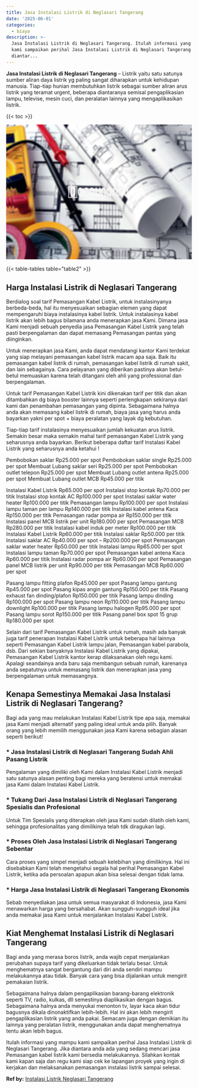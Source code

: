 ```yaml
---
title: Jasa Instalasi Listrik di Neglasari Tangerang
date: '2025-06-01'
categories:
  - biaya
description: >-
  Jasa Instalasi Listrik di Neglasari Tangerang. Itulah informasi yang mampu
  kami sampaikan perihal Jasa Instalasi Listrik di Neglasari Tangerang. Jika
  diantar...
---
```


**Jasa Instalasi Listrik di Neglasari Tangerang** – Listrik yaitu satu satunya sumber aliran daya listrik yg paling sangat diharapkan untuk kehidupan manusia. Tiap-tiap hunian membutuhkan listrik sebagai sumber aliran arus listrik yang teramat urgent, beberapa diantaranya semisal pengaplikasian lampu, televise, mesin cuci, dan peralatan lainnya yang mengaplikasikan listrik.

{{< toc >}}

![Jasa Instalasi Listrik di Neglasari Tangerang](/images/instalasi-listrik-murah17.png)

{{< table-tables table="table2" >}}

## Harga Instalasi Listrik di Neglasari Tangerang

Berdialog soal tarif Pemasangan Kabel Listrik, untuk instalasinyanya berbeda-beda, hal itu menyesuaikan sebagian elemen yang dapat mempengaruhi biaya instalasinya kabel listrik. Untuk instalasinya kabel listrik akan lebih bagus bilamana anda menerapkan jasa Kami. Dimana jasa Kami menjadi sebuah penyedia jasa Pemasangan Kabel Listrik yang telah pasti berpengalaman dan dapat memasang Pemasangan pantas yang diinginkan.

Untuk menerapkan jasa Kami, anda dapat mendatangi kantor Kami terdekat yang siap melayani pemasangan kabel listrik macam apa saja. Baik itu pemasangan kabel listrik di rumah, pemasangan kabel listrik di rumah sakit, dan lain sebagainya. Cara pelayanan yang diberikan pastinya akan betul-betul memuaskan karena telah ditangani oleh ahli yang professional dan berpengalaman.

Untuk tarif Pemasangan Kabel Listrik kini dikenakan tarif per titik dan akan ditambahkan dg biaya booster lainnya seperti perlengkapan sekiranya dari kami dan penambahan pemasangan yang dipinta. Sebagaimana halnya anda akan memasang kabel listrik di rumah, biaya jasa yang harus anda bayarkan yakni per spot + biaya peralatan yang layak dg kebutuhan.

Tiap-tiap tarif instalasinya menyesuaikan jumlah kekuatan arus listrik. Semakin besar maka semakin mahal tarif pemasangan Kabel Listrik yang seharusnya anda bayarkan. Berikut beberapa daftar tarif Instalasi Kabel Listrik yang seharusnya anda ketahui !

Pembobokan saklar Rp25.000 per spot Pembobokan saklar single Rp25.000 per spot Membuat Lubang saklar seri Rp25.000 per spot Pembobokan outlet telepon Rp25.000 per spot Membuat Lubang outlet antena Rp25.000 per spot Membuat Lubang outlet MCB Rp45.000 per titik

Instalasi Kabel Listrik Rp65.000 per spot Instalasi stop kontak Rp70.000 per titik Instalasi stop kontak AC Rp100.000 per spot Instalasi saklar water heater Rp100.000 per titik Pemasangan lampu Rp100.000 per spot Instalasi lampu taman per lampu Rp140.000 per titik Instalasi kabel antena Kaca Rp150.000 per titik Pemasangan radar pompa air Rp150.000 per titik Instalasi panel MCB listrik per unit Rp180.000 per spot Pemasangan MCB Rp280.000 per titik Instalasi kabel induk per meter Rp100.000 per titik Instalasi Kabel Listrik Rp60.000 per titik Instalasi saklar Rp50.000 per titik Instalasi saklar AC Rp40.000 per spot – Rp200.000 per spot Pemasangan saklar water heater Rp50.000 per titik Instalasi lampu Rp65.000 per spot Instalasi lampu taman Rp70.000 per spot Pemasangan kabel antena Kaca Rp60.000 per titik Instalasi radar pompa air Rp60.000 per spot Pemasangan panel MCB listrik per unit Rp90.000 per titik Pemasangan MCB Rp60.000 per spot

Pasang lampu fitting plafon Rp45.000 per spot Pasang lampu gantung Rp45.000 per spot Pasang kipas angin gantung Rp150.000 per titik Pasang exhaust fan dinding/plafon Rp150.000 per titik Pasang lampu dinding Rp100.000 per spot Pasang lampu neon Rp110.000 per titik Pasang lampu downlight Rp100.000 per titik Pasang lampu halogen Rp95.000 per spot Pasang lampu sorot Rp150.000 per titik Pasang panel box spot 15 grup Rp180.000 per spot

Selain dari tarif Pemasangan Kabel Listrik untuk rumah, masih ada banyak juga tarif penerapan Instalasi Kabel Listrik untuk beberapa hal lainnya seperti Pemasangan Kabel Listrik lampu jalan, Pemasangan kabel parabola, dsb. Dari sekian banyaknya Instalasi Kabel Listrik yang dipakai, Pemasangan Kabel Listrik kantor kerap dilaksanakan oleh regu kami. Apalagi seandainya anda baru saja membangun sebuah rumah, karenanya anda sepatutnya untuk memasang listrik dan menerapkan jasa yang berpengalaman untuk memasangnya.

## Kenapa Semestinya Memakai Jasa Instalasi Listrik di Neglasari Tangerang?

Bagi ada yang mau melakukan Instalasi Kabel Listrik tipe apa saja, memakai jasa Kami menjadi alternatif yang paling ideal untuk anda pilih. Banyak orang yang lebih memilih menggunakan jasa Kami karena sebagian alasan seperti berikut!

### \* Jasa Instalasi Listrik di Neglasari Tangerang Sudah Ahli Pasang Listrik

Pengalaman yang dimiliki oleh Kami dalam Instalasi Kabel Listrik menjadi satu satunya alasan penting bagi mereka yang beratensi untuk memakai jasa Kami dalam Instalasi Kabel Listrik.

### \* Tukang Dari Jasa Instalasi Listrik di Neglasari Tangerang Spesialis dan Profesional

Untuk Tim Spesialis yang diterapkan oleh jasa Kami sudah dilatih oleh kami, sehingga profesionalitas yang dimilikinya telah tdk diragukan lagi.

### \* Proses Oleh Jasa Instalasi Listrik di Neglasari Tangerang Sebentar

Cara proses yang simpel menjadi sebuah kelebihan yang dimilikinya. Hal ini disebabkan Kami telah mengetahui segala hal perihal Pemasangan Kabel Listrik, ketika ada persoalan apapun akan bisa selesai dengan tidak lama.

### \* Harga Jasa Instalasi Listrik di Neglasari Tangerang Ekonomis

Sebab menyediakan jasa untuk semua masyarakat di Indonesia, jasa Kami menawarkan harga yang bersahabat. Akan sungguh-sungguh ideal jika anda memakai jasa Kami untuk menjalankan Instalasi Kabel Listrik.

## Kiat Menghemat Instalasi Listrik di Neglasari Tangerang


Bagi anda yang merasa boros listrik, anda wajib cepat menjalankan perubahan supaya tarif yang dikeluarkan tidak terlalu besar. Untuk menghematnya sangat bergantung dari diri anda sendiri mampu melakukannya atau tidak. Banyak cara yang bisa dijalankan untuk mengirit pemakaian listrik.

Sebagaimana halnya dalam pengaplikasian barang-barang elektronik seperti TV, radio, kulkas, dll semestinya diaplikasikan dengan bagus. Sebagaimana halnya anda menyukai menonton tv, layar kaca akan tidur bagusnya dikala dinonaktifkan lebih-lebih. Hal ini akan lebih mengirit pengaplikasian listrik yang anda pakai. Semacam juga dengan demikian itu lainnya yang peralatan listrik, menggunakan anda dapat menghematnya tentu akan lebih bagus.

Itulah informasi yang mampu kami sampaikan perihal Jasa Instalasi Listrik di Neglasari Tangerang. Jika diantara anda ada yang sedang mencari jasa Pemasangan kabel listrik kami bersedia melakukannya. Silahkan kontak kami kapan saja dan regu kami siap cek ke lapangan proyek yang ingin di kerjakan dan melaksanakan pemasangan instalasi listrik sampai selesai.

**Ref by:** [Instalasi Listrik Neglasari Tangerang](https://id.wikipedia.org/wiki/Instalasi)
